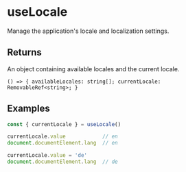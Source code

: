 # useLocale
Manage the application's locale and localization settings.
## Returns
An object containing available locales and the current locale.
```
() => { availableLocales: string[]; currentLocale: RemovableRef<string>; }
```
## Examples
```ts
const { currentLocale } = useLocale()

currentLocale.value            // en
document.documentElement.lang  // en

currentLocale.value = 'de'
document.documentElement.lang  // de
```